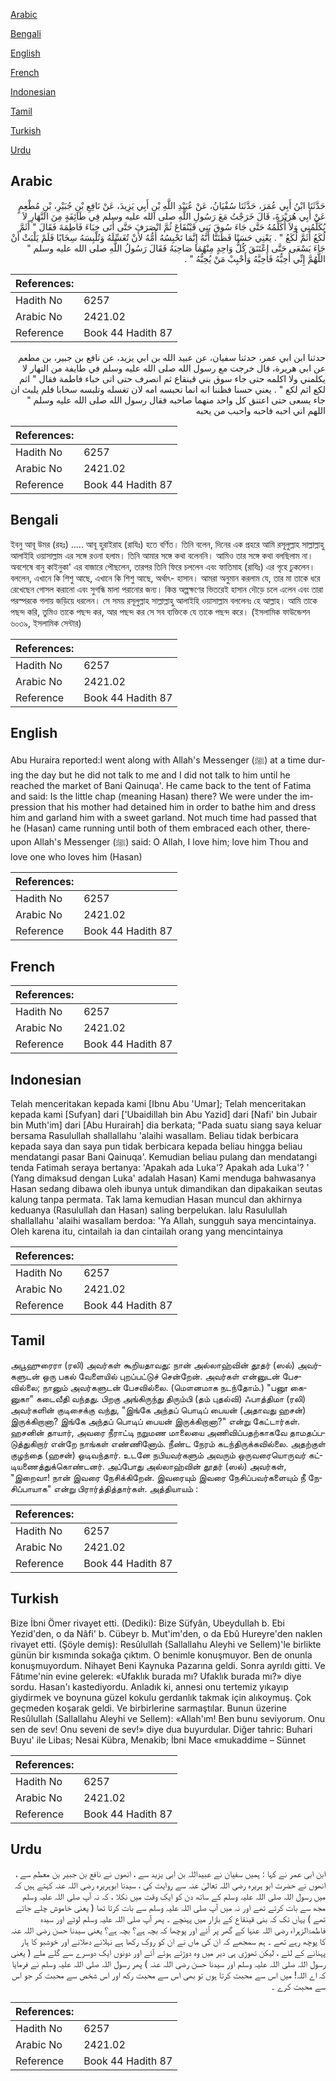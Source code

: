 [Arabic](#arabic)

[Bengali](#bengali)

[English](#english)

[French](#french)

[Indonesian](#indonesian)

[Tamil](#tamil)

[Turkish](#turkish)

[Urdu](#urdu)

## Arabic


<div dir="rtl" lang="ar" style={{fontSize:'larger',backgroundColor:'#f8f9fa',padding:20}}>
حَدَّثَنَا ابْنُ أَبِي عُمَرَ، حَدَّثَنَا سُفْيَانُ، عَنْ عُبَيْدِ اللَّهِ بْنِ أَبِي يَزِيدَ، عَنْ نَافِعِ بْنِ جُبَيْرِ، بْنِ مُطْعِمٍ عَنْ أَبِي هُرَيْرَةَ، قَالَ خَرَجْتُ مَعَ رَسُولِ اللَّهِ صلى الله عليه وسلم فِي طَائِفَةٍ مِنَ النَّهَارِ لاَ يُكَلِّمُنِي وَلاَ أُكَلِّمُهُ حَتَّى جَاءَ سُوقَ بَنِي قَيْنُقَاعَ ثُمَّ انْصَرَفَ حَتَّى أَتَى خِبَاءَ فَاطِمَةَ فَقَالَ ‏"‏ أَثَمَّ لُكَعُ أَثَمَّ لُكَعُ ‏"‏ ‏.‏ يَعْنِي حَسَنًا فَظَنَنَّا أَنَّهُ إِنَّمَا تَحْبِسُهُ أُمُّهُ لأَنْ تُغَسِّلَهُ وَتُلْبِسَهُ سِخَابًا فَلَمْ يَلْبَثْ أَنْ جَاءَ يَسْعَى حَتَّى اعْتَنَقَ كُلُّ وَاحِدٍ مِنْهُمَا صَاحِبَهُ فَقَالَ رَسُولُ اللَّهِ صلى الله عليه وسلم ‏"‏ اللَّهُمَّ إِنِّي أُحِبُّهُ فَأَحِبَّهُ وَأَحْبِبْ مَنْ يُحِبُّهُ ‏"‏ ‏.‏
</div>
<div style={{backgroundColor:'#f8f9fa',padding:20, marginBottom: 10}}><table> <thead> <tr> <th>References:</th> <th></th> </tr> </thead> <tbody><tr><td>Hadith No</td><td>6257</td></tr><tr><td>Arabic No</td><td>2421.02</td></tr><tr><td>Reference</td><td>Book 44 Hadith 87</td></tr></tbody></table></div>


<div dir="rtl" lang="ar" style={{fontSize:'larger',backgroundColor:'#f8f9fa',padding:20}}>
حدثنا ابن ابي عمر، حدثنا سفيان، عن عبيد الله بن ابي يزيد، عن نافع بن جبير، بن مطعم عن ابي هريرة، قال خرجت مع رسول الله صلى الله عليه وسلم في طايفة من النهار لا يكلمني ولا اكلمه حتى جاء سوق بني قينقاع ثم انصرف حتى اتى خباء فاطمة فقال " اثم لكع اثم لكع " . يعني حسنا فظننا انه انما تحبسه امه لان تغسله وتلبسه سخابا فلم يلبث ان جاء يسعى حتى اعتنق كل واحد منهما صاحبه فقال رسول الله صلى الله عليه وسلم " اللهم اني احبه فاحبه واحبب من يحبه
</div>
<div style={{backgroundColor:'#f8f9fa',padding:20, marginBottom: 10}}><table> <thead> <tr> <th>References:</th> <th></th> </tr> </thead> <tbody><tr><td>Hadith No</td><td>6257</td></tr><tr><td>Arabic No</td><td>2421.02</td></tr><tr><td>Reference</td><td>Book 44 Hadith 87</td></tr></tbody></table></div>

## Bengali


<div dir="ltr" lang="bn" style={{fontSize:'larger',backgroundColor:'#f8f9fa',padding:20}}>
ইবনু আবূ উমর (রহঃ) ..... আবূ হুরাইরাহ (রাযিঃ) হতে বর্ণিত। তিনি বলেন, দিনের এক প্রহরে আমি রসূলুল্লাহ সাল্লাল্লাহু আলাইহি ওয়াসাল্লাম এর সঙ্গে রওনা হলাম। তিনি আমার সঙ্গে কথা বলেননি। আমিও তার সঙ্গে কথা বলছিলাম না। অবশেষে বানু কাইনুকা' এর বাজারে পৌছলেন, তারপর তিনি ফিরে চললেন এবং ফাতিমাহ (রাযিঃ) এর গৃহে ঢুকলেন। বললেন, এখানে কি শিশু আছে, এখানে কি শিশু আছে, অর্থাৎ- হাসান। আমরা অনুমান করলাম যে, তার মা তাকে ধরে রেখেছেন গোসল করানো এবং সুগন্ধি মালা পরানোর জন্য। কিন্ত অল্পক্ষণের ভিতরেই হাসান দৌড়ে চলে এলেন এবং তারা পরস্পরকে গলায় জড়িয়ে ধরলেন। সে সময় রসূলুল্লাহ সাল্লাল্লাহু আলাইহি ওয়াসাল্লাম বললেনঃ হে আল্লাহ। আমি তাকে পছন্দ করি, তুমিও তাকে পছন্দ কর, আর পছন্দ কর সে সব ব্যক্তিকে যে তাকে পছন্দ করে। (ইসলামিক ফাউন্ডেশন ৬০৩৯, ইসলামিক সেন্টার)
</div>
<div style={{backgroundColor:'#f8f9fa',padding:20, marginBottom: 10}}><table> <thead> <tr> <th>References:</th> <th></th> </tr> </thead> <tbody><tr><td>Hadith No</td><td>6257</td></tr><tr><td>Arabic No</td><td>2421.02</td></tr><tr><td>Reference</td><td>Book 44 Hadith 87</td></tr></tbody></table></div>

## English


<div dir="ltr" lang="en" style={{fontSize:'larger',backgroundColor:'#f8f9fa',padding:20}}>
Abu Huraira reported:I went along with Allah's Messenger (ﷺ) at a time during the day but he did not talk to me and I did not talk to him until he reached the market of Bani Qainuqa'. He came back to the tent of Fatima and said: Is the little chap (meaning Hasan) there? We were under the impression that his mother had detained him in order to bathe him and dress him and garland him with a sweet garland. Not much time had passed that he (Hasan) came running until both of them embraced each other, thereupon Allah's Messenger (ﷺ) said: O Allah, I love him; love him Thou and love one who loves him (Hasan)
</div>
<div style={{backgroundColor:'#f8f9fa',padding:20, marginBottom: 10}}><table> <thead> <tr> <th>References:</th> <th></th> </tr> </thead> <tbody><tr><td>Hadith No</td><td>6257</td></tr><tr><td>Arabic No</td><td>2421.02</td></tr><tr><td>Reference</td><td>Book 44 Hadith 87</td></tr></tbody></table></div>

## French


<div dir="ltr" lang="fr" style={{fontSize:'larger',backgroundColor:'#f8f9fa',padding:20}}>

</div>
<div style={{backgroundColor:'#f8f9fa',padding:20, marginBottom: 10}}><table> <thead> <tr> <th>References:</th> <th></th> </tr> </thead> <tbody><tr><td>Hadith No</td><td>6257</td></tr><tr><td>Arabic No</td><td>2421.02</td></tr><tr><td>Reference</td><td>Book 44 Hadith 87</td></tr></tbody></table></div>

## Indonesian


<div dir="ltr" lang="id" style={{fontSize:'larger',backgroundColor:'#f8f9fa',padding:20}}>
Telah menceritakan kepada kami [Ibnu Abu 'Umar]; Telah menceritakan kepada kami [Sufyan] dari ['Ubaidillah bin Abu Yazid] dari [Nafi' bin Jubair bin Muth'im] dari [Abu Hurairah] dia berkata; "Pada suatu siang saya keluar bersama Rasulullah shallallahu 'alaihi wasallam. Beliau tidak berbicara kepada saya dan saya pun tidak berbicara kepada beliau hingga beliau mendatangi pasar Bani Qainuqa'. Kemudian beliau pulang dan mendatangi tenda Fatimah seraya bertanya: 'Apakah ada Luka'? Apakah ada Luka'? ' (Yang dimaksud dengan Luka' adalah Hasan) Kami menduga bahwasanya Hasan sedang dibawa oleh ibunya untuk dimandikan dan dipakaikan seutas kalung tanpa permata. Tak lama kemudian Hasan muncul dan akhirnya keduanya (Rasulullah dan Hasan) saling berpelukan. lalu Rasulullah shallallahu 'alaihi wasallam berdoa: 'Ya Allah, sungguh saya mencintainya. Oleh karena itu, cintailah ia dan cintailah orang yang mencintainya
</div>
<div style={{backgroundColor:'#f8f9fa',padding:20, marginBottom: 10}}><table> <thead> <tr> <th>References:</th> <th></th> </tr> </thead> <tbody><tr><td>Hadith No</td><td>6257</td></tr><tr><td>Arabic No</td><td>2421.02</td></tr><tr><td>Reference</td><td>Book 44 Hadith 87</td></tr></tbody></table></div>

## Tamil


<div dir="ltr" lang="ta" style={{fontSize:'larger',backgroundColor:'#f8f9fa',padding:20}}>
அபூஹுரைரா (ரலி) அவர்கள் கூறியதாவது: நான் அல்லாஹ்வின் தூதர் (ஸல்) அவர்களுடன் ஒரு பகல் வேளையில் புறப்பட்டுச் சென்றேன். அவர்கள் என்னுடன் பேசவில்லை; நானும் அவர்களுடன் பேசவில்லை. (மௌனமாக நடந்தோம்.) "பனூ கைனுகா" கடைவீதி வந்தது. பிறகு அங்கிருந்து திரும்பி (தம் புதல்வி) ஃபாத்திமா (ரலி) அவர்களின் குடிசைக்கு வந்து, "இங்கே அந்தப் பொடிப் பையன் (அதாவது ஹசன்) இருக்கிறானா? இங்கே அந்தப் பொடிப் பையன் இருக்கிறானா?" என்று கேட்டார்கள். ஹசனின் தாயார், அவரை நீராட்டி நறுமண மாலையை அணிவிப்பதற்காகவே தாமதப்படுத்துகிறார் என்றே நாங்கள் எண்ணினோம். நீண்ட நேரம் கடந்திருக்கவில்லை. அதற்குள் குழந்தை (ஹசன்) ஓடிவந்தார். உடனே நபியவர்களும் அவரும் ஒருவரையொருவர் கட்டியணைத்துக்கொண்டனர். அப்போது அல்லாஹ்வின் தூதர் (ஸல்) அவர்கள், "இறைவா! நான் இவரை நேசிக்கிறேன். இவரையும் இவரை நேசிப்பவர்களையும் நீ நேசிப்பாயாக" என்று பிரார்த்தித்தார்கள். அத்தியாயம் :
</div>
<div style={{backgroundColor:'#f8f9fa',padding:20, marginBottom: 10}}><table> <thead> <tr> <th>References:</th> <th></th> </tr> </thead> <tbody><tr><td>Hadith No</td><td>6257</td></tr><tr><td>Arabic No</td><td>2421.02</td></tr><tr><td>Reference</td><td>Book 44 Hadith 87</td></tr></tbody></table></div>

## Turkish


<div dir="ltr" lang="tr" style={{fontSize:'larger',backgroundColor:'#f8f9fa',padding:20}}>
Bize İbni Ömer rivayet etti. (Dediki): Bize Süfyân, Ubeydullah b. Ebi Yezid'den, o da Nâfi' b. Cübeyr b. Mut'im'den, o da Ebû Hureyre'den naklen rivayet etti. (Şöyle demiş): Resûlullah (Sallallahu Aleyhi ve Sellem)'le birlikte günün bir kısmında sokağa çıktım. O benimle konuşmuyor. Ben de onunla konuşmuyordum. Nihayet Beni Kaynuka Pazarına geldi. Sonra ayrıldı gitti. Ve Fâtıme'nin evine gelerek: «Ufaklık burada mı? Ufaklık burada mı?» diye sordu. Hasan'ı kastediyordu. Anladık ki, annesi onu tertemiz yıkayıp giydirmek ve boynuna güzel kokulu gerdanlık takmak için alıkoymuş. Çok geçmeden koşarak geldi. Ve birbirlerine sarmaştılar. Bunun üzerine Resûlullah (Sallallahu Aleyhi ve Sellem): «Allah'ım! Ben bunu seviyorum. Onu sen de sev! Onu seveni de sev!» diye dua buyurdular. Diğer tahric: Buhari Buyu' ile Libas; Nesai Kübra, Menakib; İbni Mace «mukaddime – Sünnet
</div>
<div style={{backgroundColor:'#f8f9fa',padding:20, marginBottom: 10}}><table> <thead> <tr> <th>References:</th> <th></th> </tr> </thead> <tbody><tr><td>Hadith No</td><td>6257</td></tr><tr><td>Arabic No</td><td>2421.02</td></tr><tr><td>Reference</td><td>Book 44 Hadith 87</td></tr></tbody></table></div>

## Urdu


<div dir="rtl" lang="ur" style={{fontSize:'larger',backgroundColor:'#f8f9fa',padding:20}}>
ابن ابی عمر نے کہا : ہمیں سفیان نے عبیداللہ بن ابی یزید سے ، انھوں نے نافع بن جبیر بن معطم سے ، انھوں نے حضرت ابو ہریرہ رضی اللہ تعالیٰ عنہ سے روایت کی ، سیدنا ابوہریرہ رضی اللہ عنہ کہتے ہیں کہ میں رسول اللہ صلی اللہ علیہ وسلم کے ساتھ دن کو ایک وقت میں نکلا ، کہ نہ آپ صلی اللہ علیہ وسلم مجھ سے بات کرتے تھے اور نہ میں آپ صلی اللہ علیہ وسلم سے بات کرتا تھا ( یعنی خاموش چلے جاتے تھے ) یہاں تک کہ بنی قینقاع کے بازار میں پہنچے ۔ پھر آپ صلی اللہ علیہ وسلم لوٹے اور سیدہ فاطمۃالزہراء رضی اللہ عنہا کے گھر پر آئے اور پوچھا کہ بچہ ہے؟ بچہ ہے؟ یعنی سیدنا حسن رضی اللہ عنہ کا پوچھ رہے تھے ۔ ہم سمجھے کہ ان کی ماں نے ان کو روک رکھا ہے نہلانے دھلانے اور خوشبو کا ہار پہنانے کے لئے ، لیکن تھوڑی ہی دیر میں وہ دوڑتے ہوئے آئے اور دونوں ایک دوسرے سے گلے ملے ( یعنی رسول اللہ صلی اللہ علیہ وسلم اور سیدنا حسن رضی اللہ عنہ ) پھر رسول اللہ صلی اللہ علیہ وسلم نے فرمایا کہ اے اللہ! میں اس سے محبت کرتا ہوں تو بھی اس سے محبت رکھ اور اس شخص سے محبت کر جو اس سے محبت کرے ۔
</div>
<div style={{backgroundColor:'#f8f9fa',padding:20, marginBottom: 10}}><table> <thead> <tr> <th>References:</th> <th></th> </tr> </thead> <tbody><tr><td>Hadith No</td><td>6257</td></tr><tr><td>Arabic No</td><td>2421.02</td></tr><tr><td>Reference</td><td>Book 44 Hadith 87</td></tr></tbody></table></div>